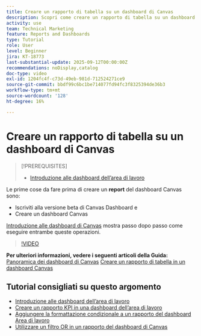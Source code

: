 ```yaml
---
title: Creare un rapporto di tabella su un dashboard di Canvas
description: Scopri come creare un rapporto di tabella su un dashboard di Canvas.
activity: use
team: Technical Marketing
feature: Reports and Dashboards
type: Tutorial
role: User
level: Beginner
jira: KT-18773
last-substantial-update: 2025-09-12T00:00:00Z
recommendations: noDisplay,catalog
doc-type: video
exl-id: 1204fc4f-c73d-49eb-981d-712524271ce9
source-git-commit: bbdf99c6bc1be714077fd94fc3f8325394de36b3
workflow-type: tm+mt
source-wordcount: '128'
ht-degree: 16%

---
```


# Creare un rapporto di tabella su un dashboard di Canvas

>[!PREREQUISITES]
>
>* [Introduzione alle dashboard dell’area di lavoro](/help/reporting/canvas-dashboards/introduction-to-canvas-dashboards.md)

Le prime cose da fare prima di creare un **report** del dashboard Canvas sono:

* Iscriviti alla versione beta di Canvas Dashboard e
* Creare un dashboard Canvas

[Introduzione alle dashboard di Canvas](/help/reporting/canvas-dashboards/introduction-to-canvas-dashboards.md) mostra passo dopo passo come eseguire entrambe queste operazioni.

>[!VIDEO](https://video.tv.adobe.com/v/3474873/?quality=12&learn=on&enablevpops=1&captions=ita)

**Per ulteriori informazioni, vedere i seguenti articoli della Guida:**
[Panoramica dei dashboard di Canvas](https://experienceleague.adobe.com/it/docs/workfront/using/reporting/canvas-dashboards/canvas-dashboards-overview)
[Creare un rapporto di tabella in un dashboard Canvas](https://experienceleague.adobe.com/it/docs/workfront/using/reporting/canvas-dashboards/add-reports/build-table-report)

## Tutorial consigliati su questo argomento

* [Introduzione alle dashboard dell’area di lavoro](/help/reporting/canvas-dashboards/introduction-to-canvas-dashboards.md)
* [Creare un rapporto KPI in una dashboard dell’area di lavoro](/help/reporting/canvas-dashboards/create-a-kpi-report-on-a-canvas-dashboard.md)
* [Aggiungere la formattazione condizionale a un rapporto del dashboard Area di lavoro](/help/reporting/canvas-dashboards/add-conditional-formatting-to-a-canvas-dashboard-report.md)
* [Utilizzare un filtro OR in un rapporto del dashboard di Canvas](/help/reporting/canvas-dashboards/use-an-or-filter-in-a-canvas-dashboard-report.md)
